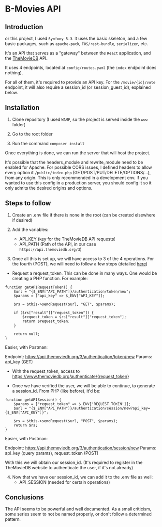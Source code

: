 # B-Movies API

## Introduction

or this project, I used `Symfony 5.3`. It uses the basic skeleton, and a few basic packages, such as `apache-pack`, `FOS/rest-bundle`, `serializer`, etc.

It's an API that serves as a "gateway" between the `React` application,  and the [TheMovieDB](https://www.themoviedb.org/?language=es-ES) API.

It uses 4 endpoints, located at `config/routes.yaml` (the `index` endpoint does nothing).

For all of them, it's required to provide an API key. For the `/movie/{id}/vote` endpoint, it will also require a session_id (or session_guest_id), explained below.


## Installation

1) Clone repository (I used `WAMP`, so the project is served inside the `www` folder)

2) Go to the root folder

3) Run the command `composer install`

Once everything is done, we can run the server that will host the project.

It's possible that the headers_module and rewrite_module need to be enabled for Apache. For possible CORS issues, I defined headers to allow every option it `/public/index.php` (GET/POST/PUT/DELETE/OPTIONS/...), from any origin. This is only recommended in a development env. If you wanted to use this config in a production server, you should config it so it only admits the desired origins and options.


## Steps to follow

1) Create an .env file if there is none in the root (can be created elsewhere if desired)

2) Add the variables: 
	- API_KEY (key for the TheMovieDB API requests)
	- API_PATH (Path of the API, in our case `https://api.themoviedb.org/3`)
	
3) Once all this is set up, we will have access to 3 of the 4 operations. For the fourth (POST), we will need to follow a few steps (detailed [here](https://developers.themoviedb.org/3/authentication/how-do-i-generate-a-session-id))

- Request a request_token. This can be done in many ways. One would be creating a PHP function. For example:
	
```
function getAPIRequestToken() {
	$url = "{$_ENV["API_PATH"]}/authentication/token/new";
	$params = ["api_key" => $_ENV["API_KEY"]];

	$rs = $this->sendRequest($url, "GET", $params);

	if ($rs["result"]["request_token"]) {
		$request_token = $rs["result"]["request_token"];
		return $request_token;
	}

	return null;
}
```

Easier, with Postman:

Endpoint: https://api.themoviedb.org/3/authentication/token/new
Params: api_key (GET)
	
- With the request_token, access to https://www.themoviedb.org/authenticate/{request_token}
	
- Once we have verified the user, we will be able to continue, to generate a session_id. From PHP (like before), it'd be:


```
function getAPISession() {
	$params = ["request_token" => $_ENV['REQUEST_TOKEN']];
	$url = "{$_ENV["API_PATH"]}/authentication/session/new?api_key={$_ENV["API_KEY"]}";

	$rs = $this->sendRequest($url, "POST", $params);
	return $rs;
}
```

Easier, with Postman:

Endpoint: https://api.themoviedb.org/3/authentication/session/new
Params: api_key (query params), request_token (POST)

With this we will obtain our session_id. (It's required to register in the TheMovieDB website to authenticate the user, if it's not already)

4) Now that we have our session_id, we can add it to the .env file as well:
	- API_SESSION (needed for certain operations)
	

## Conclusions

The API seems to be powerful and well documented. As a small criticism, some series seem to not be named properly, or don't follow a determined pattern.
